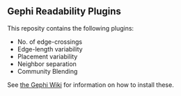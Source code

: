 ## Gephi Readability Plugins

This reposity contains the following plugins:
* No. of edge-crossings
* Edge-length variability
* Placement variability
* Neighbor separation
* Community Blending

See [the Gephi Wiki](https://github.com/gephi/gephi/wiki/Plugin-Quick-Start "Gephi Plugin Quick Start") for information on how to install these.